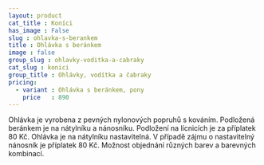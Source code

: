 ```yaml
---
layout: product
cat_title : Koníci
has_image : False
slug : ohlavka-s-berankem
title : Ohlávka s beránkem
image : false
group_slug : ohlavky-voditka-a-cabraky
cat_slug : konici
group_title : Ohlávky, vodítka a čabraky
pricing:
  - variant : Ohlávka s beránkem, pony
    price   : 890
---
```


Ohlávka je vyrobena z pevných nylonových popruhů s kováním.
Podložená beránkem je na nátylníku a nánosníku.
Podložení na lícnicích je za příplatek 80&nbsp;Kč.
Ohlávka je na nátylníku nastavitelná.
V případě zájmu o nastavitelný nánosník je příplatek 80&nbsp;Kč.
Možnost objednání různých barev a barevných kombinací.

